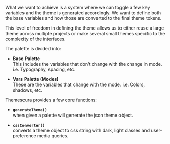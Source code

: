 ---
---


What we want to achieve is a system where we can toggle a few key variables and the theme is generated accordingly. We want to define both the base variables and how those are converted to the final theme tokens.

This level of freedom in defining the theme allows us to either reuse a large theme across multiple projects or make several small themes specific to the complexity of the interfaces.

The palette is divided into:

- **Base Palette**  
  This includes the variables that don't change with the change in mode. i.e. Typography, spacing, etc.

- **Vars Palette (Modes)**  
  These are the variables that change with the mode. i.e. Colors, shadows, etc.

Themescura provides a few core functions: 

- **`generateTheme()`**  
  when given a palette will generate the json theme object.

- **`cssConverter()`**   
  converts a theme object to css string with dark, light classes and user-preference media queries.

